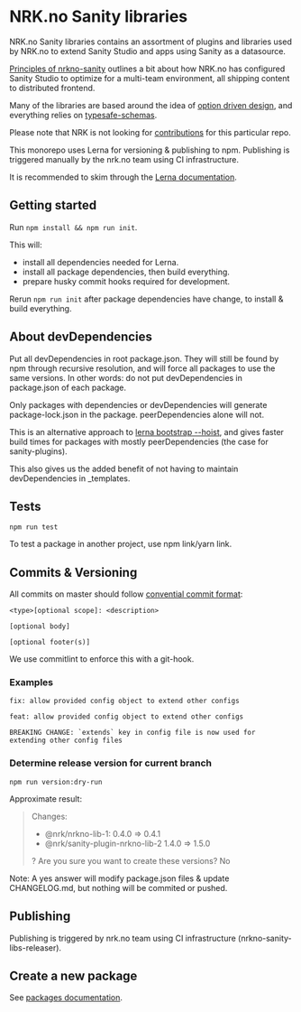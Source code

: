 # NRK.no Sanity libraries

NRK.no Sanity libraries contains an assortment of plugins and libraries used by NRK.no to extend
Sanity Studio and apps using Sanity as a datasource.

[Principles of nrkno-sanity](docs/nrkno-sanity-principles.md) outlines a bit about how NRK.no has configured Sanity Studio
to optimize for a multi-team environment, all shipping content to distributed frontend.

Many of the libraries are based around the idea of [option driven design](packages/sanity-plugin-nrkno-odd-utils/docs/option-driven-design.md),
and everything relies on [typesafe-schemas](packages/nrkno-sanity-typesafe-schemas/README.md).

Please note that NRK is not looking for [contributions](./CONTRIBUTING.md) for this particular repo.

This monorepo uses Lerna for versioning & publishing to npm.
Publishing is triggered manually by the nrk.no team using CI infrastructure.

It is recommended to skim through the [Lerna documentation](https://github.com/lerna/lernaAj).
 
## Getting started
Run `npm install && npm run init`. 

This will:
* install all dependencies needed for Lerna.
* install all package dependencies, then build everything.
* prepare husky commit hooks required for development.

Rerun `npm run init` after package dependencies have change, to install & build everything.

## About devDependencies

Put all devDependencies in root package.json. They will still be found by npm through 
recursive resolution, and will force all packages to use the same versions.
In other words: do not put devDependencies in package.json of each package.

Only packages with dependencies or devDependencies will generate package-lock.json in the package.
peerDependencies alone will not.  

This is an alternative approach to [lerna bootstrap --hoist](https://github.com/lerna/lerna/blob/main/doc/hoist.md#lerna-hoisting),
and gives faster build times for packages with mostly peerDependencies (the case for sanity-plugins).

This also gives us the added benefit of not having to maintain devDependencies in _templates.

## Tests

`npm run test`

To test a package in another project, use npm link/yarn link.

## Commits & Versioning

All commits on master should follow
[convential commit format](https://www.conventionalcommits.org/en/v1.0.0/#summary):

```
<type>[optional scope]: <description>

[optional body]

[optional footer(s)]
```

We use commitlint to enforce this with a git-hook.

### Examples
```
fix: allow provided config object to extend other configs
```

```
feat: allow provided config object to extend other configs

BREAKING CHANGE: `extends` key in config file is now used for extending other config files
```

### Determine release version for current branch

`npm run version:dry-run`

Approximate result:

> Changes:
>
> - @nrk/nrkno-lib-1: 0.4.0 => 0.4.1
> - @nrk/sanity-plugin-nrkno-lib-2 1.4.0 => 1.5.0
>
> ? Are you sure you want to create these versions? No

Note: A yes answer will modify package.json files & update CHANGELOG.md, but nothing will be commited or pushed.

## Publishing

Publishing is triggered by nrk.no team using CI infrastructure (nrkno-sanity-libs-releaser).

## Create a new package

See [packages documentation](docs/packages.md).

